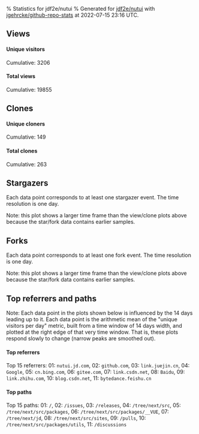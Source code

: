 % Statistics for jdf2e/nutui
% Generated for [jdf2e/nutui](https://github.com/jdf2e/nutui) with [jgehrcke/github-repo-stats](https://github.com/jgehrcke/github-repo-stats) at 2022-07-15 23:16 UTC.


## Views

#### Unique visitors
<div id="chart_views_unique" class="full-width-chart"></div>

Cumulative: 3206

#### Total views
<div id="chart_views_total" class="full-width-chart"></div>

Cumulative: 19855

<div class="pagebreak-for-print"> </div>

## Clones

#### Unique cloners
<div id="chart_clones_unique" class="full-width-chart"></div>

Cumulative: 149

#### Total clones
<div id="chart_clones_total" class="full-width-chart"></div>

Cumulative: 263



<div class="pagebreak-for-print"> </div>



## Stargazers

Each data point corresponds to at least one stargazer event.
The time resolution is one day.

<div id="chart_stargazers" class="full-width-chart"></div>


Note: this plot shows a larger time frame than the view/clone plots above because the star/fork data contains earlier samples.



## Forks

Each data point corresponds to at least one fork event.
The time resolution is one day.

<div id="chart_forks" class="full-width-chart"></div>


Note: this plot shows a larger time frame than the view/clone plots above because the star/fork data contains earlier samples.



<div class="pagebreak-for-print"> </div>



## Top referrers and paths


Note: Each data point in the plots shown below is influenced by the 14 days
leading up to it. Each data point is the arithmetic mean of the "unique
visitors per day" metric, built from a time window of 14 days width, and
plotted at the right edge of that very time window. That is, these plots
respond slowly to change (narrow peaks are smoothed out).




#### Top referrers


<div id="chart_referrers_top_n_alltime" class="full-width-chart"></div>

Top 15 referrers: 01: `nutui.jd.com`, 02: `github.com`, 03: `link.juejin.cn`, 04: `Google`, 05: `cn.bing.com`, 06: `gitee.com`, 07: `link.csdn.net`, 08: `Baidu`, 09: `link.zhihu.com`, 10: `blog.csdn.net`, 11: `bytedance.feishu.cn`





#### Top paths


<div id="chart_paths_top_n_alltime" class="full-width-chart"></div>

Top 15 paths: 01: `/`, 02: `/issues`, 03: `/releases`, 04: `/tree/next/src`, 05: `/tree/next/src/packages`, 06: `/tree/next/src/packages/__VUE`, 07: `/tree/next/jd`, 08: `/tree/next/src/sites`, 09: `/pulls`, 10: `/tree/next/src/packages/utils`, 11: `/discussions`


<script type="text/javascript">
    vegaEmbed('#chart_views_unique', {"$schema": "https://vega.github.io/schema/vega-lite/v4.17.0.json", "config": {"arc": {"fill": "#1b1e23"}, "area": {"fill": "#1b1e23"}, "axisBottom": {"domainColor": "#a9b4c4", "gridColor": "#a9b4c4", "labelColor": "#1b1e23", "labelFont": "relative-mono-11-pitch-pro, Menlo, monospace", "tickColor": "#a9b4c4", "titleColor": "#1b1e23", "titleFont": "relative-mono-11-pitch-pro, Menlo, monospace"}, "axisLeft": {"domainColor": "#a9b4c4", "gridColor": "#a9b4c4", "labelColor": "#1b1e23", "labelFont": "relative-mono-11-pitch-pro, Menlo, monospace", "tickColor": "#a9b4c4", "titleColor": "#1b1e23", "titleFont": "relative-mono-11-pitch-pro, Menlo, monospace"}, "axisX": {"grid": false}, "axisY": {"grid": false, "labelBound": true}, "background": "#FFFFFF", "group": {"fill": "#FFFFFF"}, "header": {"fontWeight": 400, "labelFont": "relative-mono-11-pitch-pro, Menlo, monospace", "titleFont": "relative-mono-11-pitch-pro, Menlo, monospace"}, "legend": {"labelFont": "relative-mono-11-pitch-pro, Menlo, monospace", "symbolSize": 200, "symbolType": "circle", "titleFont": "relative-mono-11-pitch-pro, Menlo, monospace"}, "line": {"color": "#1b1e23", "stroke": "#1b1e23"}, "path": {"stroke": "#1b1e23"}, "point": {"color": "#1b1e23", "cursor": "pointer", "filled": true, "size": 20}, "range": {"category": ["#85a2f7", "#ea9755", "#7eb36a", "#f07071", "#bc85d9", "#e587b6", "#a9b4c4", "#d4c05e", "#64b9c4"]}, "style": {"bar": {"fill": "#1b1e23"}, "text": {"font": "relative-mono-11-pitch-pro, Menlo, monospace", "fontWeight": 400}}, "symbol": {"shape": "circle"}, "title": {"anchor": "start", "font": "relative-mono-11-pitch-pro, Menlo, monospace", "fontWeight": 400}, "trail": {"color": "#1b1e23", "stroke": "#1b1e23"}, "view": {"stroke": null}}, "data": {"name": "data-7975626df87e1269a166cc15029059d8"}, "datasets": {"data-7975626df87e1269a166cc15029059d8": [{"time": "2022-06-27T00:00:00+00:00", "views_total": 204, "views_unique": 31}, {"time": "2022-06-28T00:00:00+00:00", "views_total": 1224, "views_unique": 213}, {"time": "2022-06-29T00:00:00+00:00", "views_total": 1318, "views_unique": 231}, {"time": "2022-06-30T00:00:00+00:00", "views_total": 1335, "views_unique": 197}, {"time": "2022-07-01T00:00:00+00:00", "views_total": 1450, "views_unique": 193}, {"time": "2022-07-02T00:00:00+00:00", "views_total": 494, "views_unique": 78}, {"time": "2022-07-03T00:00:00+00:00", "views_total": 302, "views_unique": 62}, {"time": "2022-07-04T00:00:00+00:00", "views_total": 1313, "views_unique": 237}, {"time": "2022-07-05T00:00:00+00:00", "views_total": 950, "views_unique": 208}, {"time": "2022-07-06T00:00:00+00:00", "views_total": 1235, "views_unique": 191}, {"time": "2022-07-07T00:00:00+00:00", "views_total": 981, "views_unique": 176}, {"time": "2022-07-08T00:00:00+00:00", "views_total": 1425, "views_unique": 196}, {"time": "2022-07-09T00:00:00+00:00", "views_total": 353, "views_unique": 74}, {"time": "2022-07-10T00:00:00+00:00", "views_total": 381, "views_unique": 74}, {"time": "2022-07-11T00:00:00+00:00", "views_total": 1708, "views_unique": 212}, {"time": "2022-07-12T00:00:00+00:00", "views_total": 1497, "views_unique": 251}, {"time": "2022-07-13T00:00:00+00:00", "views_total": 1026, "views_unique": 196}, {"time": "2022-07-14T00:00:00+00:00", "views_total": 1598, "views_unique": 186}, {"time": "2022-07-15T00:00:00+00:00", "views_total": 1061, "views_unique": 200}]}, "encoding": {"tooltip": [{"field": "views_unique", "format": ".1f", "title": "views (u)", "type": "quantitative"}, {"field": "time", "format": "%B %e, %Y", "title": "date", "type": "temporal"}], "x": {"axis": {"labelAngle": 25}, "field": "time", "scale": {"domain": ["2022-06-27", "2022-07-15"]}, "timeUnit": "yearmonthdate", "title": "date", "type": "temporal"}, "y": {"axis": {"values": [1, 10, 50, 100, 500, 1000, 5000, 10000]}, "field": "views_unique", "scale": {"domain": [0, 276.1], "type": "symlog", "zero": true}, "title": "unique views per day", "type": "quantitative"}}, "height": 200, "mark": {"point": true, "type": "line"}, "padding": 10, "width": "container"}, {"actions": false, "renderer": "svg"}).catch(console.error);
vegaEmbed('#chart_views_total', {"$schema": "https://vega.github.io/schema/vega-lite/v4.17.0.json", "config": {"arc": {"fill": "#1b1e23"}, "area": {"fill": "#1b1e23"}, "axisBottom": {"domainColor": "#a9b4c4", "gridColor": "#a9b4c4", "labelColor": "#1b1e23", "labelFont": "relative-mono-11-pitch-pro, Menlo, monospace", "tickColor": "#a9b4c4", "titleColor": "#1b1e23", "titleFont": "relative-mono-11-pitch-pro, Menlo, monospace"}, "axisLeft": {"domainColor": "#a9b4c4", "gridColor": "#a9b4c4", "labelColor": "#1b1e23", "labelFont": "relative-mono-11-pitch-pro, Menlo, monospace", "tickColor": "#a9b4c4", "titleColor": "#1b1e23", "titleFont": "relative-mono-11-pitch-pro, Menlo, monospace"}, "axisX": {"grid": false}, "axisY": {"grid": false, "labelBound": true}, "background": "#FFFFFF", "group": {"fill": "#FFFFFF"}, "header": {"fontWeight": 400, "labelFont": "relative-mono-11-pitch-pro, Menlo, monospace", "titleFont": "relative-mono-11-pitch-pro, Menlo, monospace"}, "legend": {"labelFont": "relative-mono-11-pitch-pro, Menlo, monospace", "symbolSize": 200, "symbolType": "circle", "titleFont": "relative-mono-11-pitch-pro, Menlo, monospace"}, "line": {"color": "#1b1e23", "stroke": "#1b1e23"}, "path": {"stroke": "#1b1e23"}, "point": {"color": "#1b1e23", "cursor": "pointer", "filled": true, "size": 20}, "range": {"category": ["#85a2f7", "#ea9755", "#7eb36a", "#f07071", "#bc85d9", "#e587b6", "#a9b4c4", "#d4c05e", "#64b9c4"]}, "style": {"bar": {"fill": "#1b1e23"}, "text": {"font": "relative-mono-11-pitch-pro, Menlo, monospace", "fontWeight": 400}}, "symbol": {"shape": "circle"}, "title": {"anchor": "start", "font": "relative-mono-11-pitch-pro, Menlo, monospace", "fontWeight": 400}, "trail": {"color": "#1b1e23", "stroke": "#1b1e23"}, "view": {"stroke": null}}, "data": {"name": "data-7975626df87e1269a166cc15029059d8"}, "datasets": {"data-7975626df87e1269a166cc15029059d8": [{"time": "2022-06-27T00:00:00+00:00", "views_total": 204, "views_unique": 31}, {"time": "2022-06-28T00:00:00+00:00", "views_total": 1224, "views_unique": 213}, {"time": "2022-06-29T00:00:00+00:00", "views_total": 1318, "views_unique": 231}, {"time": "2022-06-30T00:00:00+00:00", "views_total": 1335, "views_unique": 197}, {"time": "2022-07-01T00:00:00+00:00", "views_total": 1450, "views_unique": 193}, {"time": "2022-07-02T00:00:00+00:00", "views_total": 494, "views_unique": 78}, {"time": "2022-07-03T00:00:00+00:00", "views_total": 302, "views_unique": 62}, {"time": "2022-07-04T00:00:00+00:00", "views_total": 1313, "views_unique": 237}, {"time": "2022-07-05T00:00:00+00:00", "views_total": 950, "views_unique": 208}, {"time": "2022-07-06T00:00:00+00:00", "views_total": 1235, "views_unique": 191}, {"time": "2022-07-07T00:00:00+00:00", "views_total": 981, "views_unique": 176}, {"time": "2022-07-08T00:00:00+00:00", "views_total": 1425, "views_unique": 196}, {"time": "2022-07-09T00:00:00+00:00", "views_total": 353, "views_unique": 74}, {"time": "2022-07-10T00:00:00+00:00", "views_total": 381, "views_unique": 74}, {"time": "2022-07-11T00:00:00+00:00", "views_total": 1708, "views_unique": 212}, {"time": "2022-07-12T00:00:00+00:00", "views_total": 1497, "views_unique": 251}, {"time": "2022-07-13T00:00:00+00:00", "views_total": 1026, "views_unique": 196}, {"time": "2022-07-14T00:00:00+00:00", "views_total": 1598, "views_unique": 186}, {"time": "2022-07-15T00:00:00+00:00", "views_total": 1061, "views_unique": 200}]}, "encoding": {"tooltip": [{"field": "views_total", "format": ".1f", "title": "views (t)", "type": "quantitative"}, {"field": "time", "format": "%B %e, %Y", "title": "date", "type": "temporal"}], "x": {"axis": {"labelAngle": 25}, "field": "time", "scale": {"domain": ["2022-06-27", "2022-07-15"]}, "timeUnit": "yearmonthdate", "title": "date", "type": "temporal"}, "y": {"axis": {"values": [1, 10, 50, 100, 500, 1000, 5000, 10000]}, "field": "views_total", "scale": {"domain": [0, 1878.8000000000002], "type": "symlog", "zero": true}, "title": "total views per day", "type": "quantitative"}}, "height": 200, "mark": {"point": true, "type": "line"}, "padding": 10, "width": "container"}, {"actions": false, "renderer": "svg"}).catch(console.error);
vegaEmbed('#chart_clones_unique', {"$schema": "https://vega.github.io/schema/vega-lite/v4.17.0.json", "config": {"arc": {"fill": "#1b1e23"}, "area": {"fill": "#1b1e23"}, "axisBottom": {"domainColor": "#a9b4c4", "gridColor": "#a9b4c4", "labelColor": "#1b1e23", "labelFont": "relative-mono-11-pitch-pro, Menlo, monospace", "tickColor": "#a9b4c4", "titleColor": "#1b1e23", "titleFont": "relative-mono-11-pitch-pro, Menlo, monospace"}, "axisLeft": {"domainColor": "#a9b4c4", "gridColor": "#a9b4c4", "labelColor": "#1b1e23", "labelFont": "relative-mono-11-pitch-pro, Menlo, monospace", "tickColor": "#a9b4c4", "titleColor": "#1b1e23", "titleFont": "relative-mono-11-pitch-pro, Menlo, monospace"}, "axisX": {"grid": false}, "axisY": {"grid": false, "labelBound": true}, "background": "#FFFFFF", "group": {"fill": "#FFFFFF"}, "header": {"fontWeight": 400, "labelFont": "relative-mono-11-pitch-pro, Menlo, monospace", "titleFont": "relative-mono-11-pitch-pro, Menlo, monospace"}, "legend": {"labelFont": "relative-mono-11-pitch-pro, Menlo, monospace", "symbolSize": 200, "symbolType": "circle", "titleFont": "relative-mono-11-pitch-pro, Menlo, monospace"}, "line": {"color": "#1b1e23", "stroke": "#1b1e23"}, "path": {"stroke": "#1b1e23"}, "point": {"color": "#1b1e23", "cursor": "pointer", "filled": true, "size": 20}, "range": {"category": ["#85a2f7", "#ea9755", "#7eb36a", "#f07071", "#bc85d9", "#e587b6", "#a9b4c4", "#d4c05e", "#64b9c4"]}, "style": {"bar": {"fill": "#1b1e23"}, "text": {"font": "relative-mono-11-pitch-pro, Menlo, monospace", "fontWeight": 400}}, "symbol": {"shape": "circle"}, "title": {"anchor": "start", "font": "relative-mono-11-pitch-pro, Menlo, monospace", "fontWeight": 400}, "trail": {"color": "#1b1e23", "stroke": "#1b1e23"}, "view": {"stroke": null}}, "data": {"name": "data-47e1236fd4d476005f0ea36eef3a3db5"}, "datasets": {"data-47e1236fd4d476005f0ea36eef3a3db5": [{"clones_total": 14, "clones_unique": 7, "time": "2022-06-27T00:00:00+00:00"}, {"clones_total": 14, "clones_unique": 11, "time": "2022-06-28T00:00:00+00:00"}, {"clones_total": 11, "clones_unique": 8, "time": "2022-06-29T00:00:00+00:00"}, {"clones_total": 24, "clones_unique": 16, "time": "2022-06-30T00:00:00+00:00"}, {"clones_total": 16, "clones_unique": 5, "time": "2022-07-01T00:00:00+00:00"}, {"clones_total": 0, "clones_unique": 0, "time": "2022-07-02T00:00:00+00:00"}, {"clones_total": 10, "clones_unique": 7, "time": "2022-07-03T00:00:00+00:00"}, {"clones_total": 18, "clones_unique": 9, "time": "2022-07-04T00:00:00+00:00"}, {"clones_total": 3, "clones_unique": 3, "time": "2022-07-05T00:00:00+00:00"}, {"clones_total": 19, "clones_unique": 9, "time": "2022-07-06T00:00:00+00:00"}, {"clones_total": 24, "clones_unique": 13, "time": "2022-07-07T00:00:00+00:00"}, {"clones_total": 33, "clones_unique": 16, "time": "2022-07-08T00:00:00+00:00"}, {"clones_total": 3, "clones_unique": 3, "time": "2022-07-09T00:00:00+00:00"}, {"clones_total": 3, "clones_unique": 3, "time": "2022-07-10T00:00:00+00:00"}, {"clones_total": 35, "clones_unique": 13, "time": "2022-07-11T00:00:00+00:00"}, {"clones_total": 15, "clones_unique": 8, "time": "2022-07-12T00:00:00+00:00"}, {"clones_total": 4, "clones_unique": 4, "time": "2022-07-13T00:00:00+00:00"}, {"clones_total": 14, "clones_unique": 11, "time": "2022-07-14T00:00:00+00:00"}, {"clones_total": 3, "clones_unique": 3, "time": "2022-07-15T00:00:00+00:00"}]}, "encoding": {"tooltip": [{"field": "clones_unique", "format": ".1f", "title": "clones (u)", "type": "quantitative"}, {"field": "time", "format": "%B %e, %Y", "title": "date", "type": "temporal"}], "x": {"axis": {"labelAngle": 25}, "field": "time", "scale": {"domain": ["2022-06-27", "2022-07-15"]}, "timeUnit": "yearmonthdate", "title": "date", "type": "temporal"}, "y": {"axis": {}, "field": "clones_unique", "scale": {"domain": [0, 17.6], "type": "linear", "zero": true}, "title": "unique clones per day", "type": "quantitative"}}, "height": 200, "mark": {"point": true, "type": "line"}, "padding": 10, "width": "container"}, {"actions": false, "renderer": "svg"}).catch(console.error);
vegaEmbed('#chart_clones_total', {"$schema": "https://vega.github.io/schema/vega-lite/v4.17.0.json", "config": {"arc": {"fill": "#1b1e23"}, "area": {"fill": "#1b1e23"}, "axisBottom": {"domainColor": "#a9b4c4", "gridColor": "#a9b4c4", "labelColor": "#1b1e23", "labelFont": "relative-mono-11-pitch-pro, Menlo, monospace", "tickColor": "#a9b4c4", "titleColor": "#1b1e23", "titleFont": "relative-mono-11-pitch-pro, Menlo, monospace"}, "axisLeft": {"domainColor": "#a9b4c4", "gridColor": "#a9b4c4", "labelColor": "#1b1e23", "labelFont": "relative-mono-11-pitch-pro, Menlo, monospace", "tickColor": "#a9b4c4", "titleColor": "#1b1e23", "titleFont": "relative-mono-11-pitch-pro, Menlo, monospace"}, "axisX": {"grid": false}, "axisY": {"grid": false, "labelBound": true}, "background": "#FFFFFF", "group": {"fill": "#FFFFFF"}, "header": {"fontWeight": 400, "labelFont": "relative-mono-11-pitch-pro, Menlo, monospace", "titleFont": "relative-mono-11-pitch-pro, Menlo, monospace"}, "legend": {"labelFont": "relative-mono-11-pitch-pro, Menlo, monospace", "symbolSize": 200, "symbolType": "circle", "titleFont": "relative-mono-11-pitch-pro, Menlo, monospace"}, "line": {"color": "#1b1e23", "stroke": "#1b1e23"}, "path": {"stroke": "#1b1e23"}, "point": {"color": "#1b1e23", "cursor": "pointer", "filled": true, "size": 20}, "range": {"category": ["#85a2f7", "#ea9755", "#7eb36a", "#f07071", "#bc85d9", "#e587b6", "#a9b4c4", "#d4c05e", "#64b9c4"]}, "style": {"bar": {"fill": "#1b1e23"}, "text": {"font": "relative-mono-11-pitch-pro, Menlo, monospace", "fontWeight": 400}}, "symbol": {"shape": "circle"}, "title": {"anchor": "start", "font": "relative-mono-11-pitch-pro, Menlo, monospace", "fontWeight": 400}, "trail": {"color": "#1b1e23", "stroke": "#1b1e23"}, "view": {"stroke": null}}, "data": {"name": "data-47e1236fd4d476005f0ea36eef3a3db5"}, "datasets": {"data-47e1236fd4d476005f0ea36eef3a3db5": [{"clones_total": 14, "clones_unique": 7, "time": "2022-06-27T00:00:00+00:00"}, {"clones_total": 14, "clones_unique": 11, "time": "2022-06-28T00:00:00+00:00"}, {"clones_total": 11, "clones_unique": 8, "time": "2022-06-29T00:00:00+00:00"}, {"clones_total": 24, "clones_unique": 16, "time": "2022-06-30T00:00:00+00:00"}, {"clones_total": 16, "clones_unique": 5, "time": "2022-07-01T00:00:00+00:00"}, {"clones_total": 0, "clones_unique": 0, "time": "2022-07-02T00:00:00+00:00"}, {"clones_total": 10, "clones_unique": 7, "time": "2022-07-03T00:00:00+00:00"}, {"clones_total": 18, "clones_unique": 9, "time": "2022-07-04T00:00:00+00:00"}, {"clones_total": 3, "clones_unique": 3, "time": "2022-07-05T00:00:00+00:00"}, {"clones_total": 19, "clones_unique": 9, "time": "2022-07-06T00:00:00+00:00"}, {"clones_total": 24, "clones_unique": 13, "time": "2022-07-07T00:00:00+00:00"}, {"clones_total": 33, "clones_unique": 16, "time": "2022-07-08T00:00:00+00:00"}, {"clones_total": 3, "clones_unique": 3, "time": "2022-07-09T00:00:00+00:00"}, {"clones_total": 3, "clones_unique": 3, "time": "2022-07-10T00:00:00+00:00"}, {"clones_total": 35, "clones_unique": 13, "time": "2022-07-11T00:00:00+00:00"}, {"clones_total": 15, "clones_unique": 8, "time": "2022-07-12T00:00:00+00:00"}, {"clones_total": 4, "clones_unique": 4, "time": "2022-07-13T00:00:00+00:00"}, {"clones_total": 14, "clones_unique": 11, "time": "2022-07-14T00:00:00+00:00"}, {"clones_total": 3, "clones_unique": 3, "time": "2022-07-15T00:00:00+00:00"}]}, "encoding": {"tooltip": [{"field": "clones_total", "format": ".1f", "title": "clones (t)", "type": "quantitative"}, {"field": "time", "format": "%B %e, %Y", "title": "date", "type": "temporal"}], "x": {"axis": {"labelAngle": 25}, "field": "time", "scale": {"domain": ["2022-06-27", "2022-07-15"]}, "timeUnit": "yearmonthdate", "title": "date", "type": "temporal"}, "y": {"axis": {}, "field": "clones_total", "scale": {"domain": [0, 38.5], "type": "linear", "zero": true}, "title": "total clones per day", "type": "quantitative"}}, "height": 200, "mark": {"point": true, "type": "line"}, "padding": 10, "width": "container"}, {"actions": false, "renderer": "svg"}).catch(console.error);
vegaEmbed('#chart_stargazers', {"$schema": "https://vega.github.io/schema/vega-lite/v4.17.0.json", "config": {"arc": {"fill": "#1b1e23"}, "area": {"fill": "#1b1e23"}, "axisBottom": {"domainColor": "#a9b4c4", "gridColor": "#a9b4c4", "labelColor": "#1b1e23", "labelFont": "relative-mono-11-pitch-pro, Menlo, monospace", "tickColor": "#a9b4c4", "titleColor": "#1b1e23", "titleFont": "relative-mono-11-pitch-pro, Menlo, monospace"}, "axisLeft": {"domainColor": "#a9b4c4", "gridColor": "#a9b4c4", "labelColor": "#1b1e23", "labelFont": "relative-mono-11-pitch-pro, Menlo, monospace", "tickColor": "#a9b4c4", "titleColor": "#1b1e23", "titleFont": "relative-mono-11-pitch-pro, Menlo, monospace"}, "axisX": {"grid": false}, "axisY": {"grid": false}, "background": "#FFFFFF", "group": {"fill": "#FFFFFF"}, "header": {"fontWeight": 400, "labelFont": "relative-mono-11-pitch-pro, Menlo, monospace", "titleFont": "relative-mono-11-pitch-pro, Menlo, monospace"}, "legend": {"labelFont": "relative-mono-11-pitch-pro, Menlo, monospace", "symbolSize": 200, "symbolType": "circle", "titleFont": "relative-mono-11-pitch-pro, Menlo, monospace"}, "line": {"color": "#1b1e23", "stroke": "#1b1e23"}, "path": {"stroke": "#1b1e23"}, "point": {"color": "#1b1e23", "cursor": "pointer", "filled": true, "size": 50}, "range": {"category": ["#85a2f7", "#ea9755", "#7eb36a", "#f07071", "#bc85d9", "#e587b6", "#a9b4c4", "#d4c05e", "#64b9c4"]}, "style": {"bar": {"fill": "#1b1e23"}, "text": {"font": "relative-mono-11-pitch-pro, Menlo, monospace", "fontWeight": 400}}, "symbol": {"shape": "circle"}, "title": {"anchor": "start", "font": "relative-mono-11-pitch-pro, Menlo, monospace", "fontWeight": 400}, "trail": {"color": "#1b1e23", "stroke": "#1b1e23"}, "view": {"stroke": null}}, "data": {"name": "data-39a9278855a1e9cb4d2d69e18a9a180f"}, "datasets": {"data-39a9278855a1e9cb4d2d69e18a9a180f": [{"stars_cumulative": 4.0, "time": "2018-01-22T00:00:00+00:00"}, {"stars_cumulative": 5.0, "time": "2018-02-07T08:00:00+00:00"}, {"stars_cumulative": 6.0, "time": "2018-03-12T00:00:00+00:00"}, {"stars_cumulative": 9.0, "time": "2018-03-28T08:00:00+00:00"}, {"stars_cumulative": 18.0, "time": "2018-04-30T00:00:00+00:00"}, {"stars_cumulative": 40.0, "time": "2018-05-16T08:00:00+00:00"}, {"stars_cumulative": 44.0, "time": "2018-06-01T16:00:00+00:00"}, {"stars_cumulative": 49.0, "time": "2018-06-18T00:00:00+00:00"}, {"stars_cumulative": 55.0, "time": "2018-07-04T08:00:00+00:00"}, {"stars_cumulative": 63.0, "time": "2018-07-20T16:00:00+00:00"}, {"stars_cumulative": 73.0, "time": "2018-08-06T00:00:00+00:00"}, {"stars_cumulative": 78.0, "time": "2018-08-22T08:00:00+00:00"}, {"stars_cumulative": 81.0, "time": "2018-09-07T16:00:00+00:00"}, {"stars_cumulative": 82.0, "time": "2018-09-24T00:00:00+00:00"}, {"stars_cumulative": 89.0, "time": "2018-10-10T08:00:00+00:00"}, {"stars_cumulative": 93.0, "time": "2018-10-26T16:00:00+00:00"}, {"stars_cumulative": 97.0, "time": "2018-11-12T00:00:00+00:00"}, {"stars_cumulative": 102.0, "time": "2018-11-28T08:00:00+00:00"}, {"stars_cumulative": 106.0, "time": "2018-12-14T16:00:00+00:00"}, {"stars_cumulative": 115.0, "time": "2018-12-31T00:00:00+00:00"}, {"stars_cumulative": 131.0, "time": "2019-01-16T08:00:00+00:00"}, {"stars_cumulative": 146.0, "time": "2019-02-01T16:00:00+00:00"}, {"stars_cumulative": 223.0, "time": "2019-02-18T00:00:00+00:00"}, {"stars_cumulative": 593.0, "time": "2019-03-06T08:00:00+00:00"}, {"stars_cumulative": 730.0, "time": "2019-03-22T16:00:00+00:00"}, {"stars_cumulative": 867.0, "time": "2019-04-08T00:00:00+00:00"}, {"stars_cumulative": 962.0, "time": "2019-04-24T08:00:00+00:00"}, {"stars_cumulative": 1006.0, "time": "2019-05-10T16:00:00+00:00"}, {"stars_cumulative": 1063.0, "time": "2019-05-27T00:00:00+00:00"}, {"stars_cumulative": 1111.0, "time": "2019-06-12T08:00:00+00:00"}, {"stars_cumulative": 1140.0, "time": "2019-06-28T16:00:00+00:00"}, {"stars_cumulative": 1168.0, "time": "2019-07-15T00:00:00+00:00"}, {"stars_cumulative": 1204.0, "time": "2019-07-31T08:00:00+00:00"}, {"stars_cumulative": 1225.0, "time": "2019-08-16T16:00:00+00:00"}, {"stars_cumulative": 1257.0, "time": "2019-09-02T00:00:00+00:00"}, {"stars_cumulative": 1272.0, "time": "2019-09-18T08:00:00+00:00"}, {"stars_cumulative": 1295.0, "time": "2019-10-04T16:00:00+00:00"}, {"stars_cumulative": 1318.0, "time": "2019-10-21T00:00:00+00:00"}, {"stars_cumulative": 1348.0, "time": "2019-11-06T08:00:00+00:00"}, {"stars_cumulative": 1375.0, "time": "2019-11-22T16:00:00+00:00"}, {"stars_cumulative": 1407.0, "time": "2019-12-09T00:00:00+00:00"}, {"stars_cumulative": 1448.0, "time": "2019-12-25T08:00:00+00:00"}, {"stars_cumulative": 1473.0, "time": "2020-01-10T16:00:00+00:00"}, {"stars_cumulative": 1487.0, "time": "2020-01-27T00:00:00+00:00"}, {"stars_cumulative": 1520.0, "time": "2020-02-12T08:00:00+00:00"}, {"stars_cumulative": 1566.0, "time": "2020-02-28T16:00:00+00:00"}, {"stars_cumulative": 1621.0, "time": "2020-03-16T00:00:00+00:00"}, {"stars_cumulative": 1667.0, "time": "2020-04-01T08:00:00+00:00"}, {"stars_cumulative": 1699.0, "time": "2020-04-17T16:00:00+00:00"}, {"stars_cumulative": 1749.0, "time": "2020-05-04T00:00:00+00:00"}, {"stars_cumulative": 1866.0, "time": "2020-05-20T08:00:00+00:00"}, {"stars_cumulative": 1889.0, "time": "2020-06-05T16:00:00+00:00"}, {"stars_cumulative": 1923.0, "time": "2020-06-22T00:00:00+00:00"}, {"stars_cumulative": 1976.0, "time": "2020-07-08T08:00:00+00:00"}, {"stars_cumulative": 2050.0, "time": "2020-07-24T16:00:00+00:00"}, {"stars_cumulative": 2144.0, "time": "2020-08-10T00:00:00+00:00"}, {"stars_cumulative": 2184.0, "time": "2020-08-26T08:00:00+00:00"}, {"stars_cumulative": 2226.0, "time": "2020-09-11T16:00:00+00:00"}, {"stars_cumulative": 2256.0, "time": "2020-09-28T00:00:00+00:00"}, {"stars_cumulative": 2272.0, "time": "2020-10-14T08:00:00+00:00"}, {"stars_cumulative": 2300.0, "time": "2020-10-30T16:00:00+00:00"}, {"stars_cumulative": 2320.0, "time": "2020-11-16T00:00:00+00:00"}, {"stars_cumulative": 2346.0, "time": "2020-12-02T08:00:00+00:00"}, {"stars_cumulative": 2358.0, "time": "2020-12-18T16:00:00+00:00"}, {"stars_cumulative": 2376.0, "time": "2021-01-04T00:00:00+00:00"}, {"stars_cumulative": 2395.0, "time": "2021-01-20T08:00:00+00:00"}, {"stars_cumulative": 2402.0, "time": "2021-02-05T16:00:00+00:00"}, {"stars_cumulative": 2688.0, "time": "2021-02-22T00:00:00+00:00"}, {"stars_cumulative": 2735.0, "time": "2021-03-10T08:00:00+00:00"}, {"stars_cumulative": 2920.0, "time": "2021-03-26T16:00:00+00:00"}, {"stars_cumulative": 2980.0, "time": "2021-04-12T00:00:00+00:00"}, {"stars_cumulative": 3005.0, "time": "2021-04-28T08:00:00+00:00"}, {"stars_cumulative": 3039.0, "time": "2021-05-14T16:00:00+00:00"}, {"stars_cumulative": 3075.0, "time": "2021-05-31T00:00:00+00:00"}, {"stars_cumulative": 3141.0, "time": "2021-06-16T08:00:00+00:00"}, {"stars_cumulative": 3257.0, "time": "2021-07-02T16:00:00+00:00"}, {"stars_cumulative": 3359.0, "time": "2021-07-19T00:00:00+00:00"}, {"stars_cumulative": 3417.0, "time": "2021-08-04T08:00:00+00:00"}, {"stars_cumulative": 3487.0, "time": "2021-08-20T16:00:00+00:00"}, {"stars_cumulative": 3520.0, "time": "2021-09-06T00:00:00+00:00"}, {"stars_cumulative": 3554.0, "time": "2021-09-22T08:00:00+00:00"}, {"stars_cumulative": 3599.0, "time": "2021-10-08T16:00:00+00:00"}, {"stars_cumulative": 3650.0, "time": "2021-10-25T00:00:00+00:00"}, {"stars_cumulative": 3731.0, "time": "2021-11-10T08:00:00+00:00"}, {"stars_cumulative": 3783.0, "time": "2021-11-26T16:00:00+00:00"}, {"stars_cumulative": 3844.0, "time": "2021-12-13T00:00:00+00:00"}, {"stars_cumulative": 3905.0, "time": "2021-12-29T08:00:00+00:00"}, {"stars_cumulative": 3974.0, "time": "2022-01-14T16:00:00+00:00"}, {"stars_cumulative": 4006.0, "time": "2022-01-31T00:00:00+00:00"}, {"stars_cumulative": 4050.0, "time": "2022-02-16T08:00:00+00:00"}, {"stars_cumulative": 4107.0, "time": "2022-03-04T16:00:00+00:00"}, {"stars_cumulative": 4157.0, "time": "2022-03-21T00:00:00+00:00"}, {"stars_cumulative": 4220.0, "time": "2022-04-06T08:00:00+00:00"}, {"stars_cumulative": 4262.0, "time": "2022-04-22T16:00:00+00:00"}, {"stars_cumulative": 4334.0, "time": "2022-05-09T00:00:00+00:00"}, {"stars_cumulative": 4404.0, "time": "2022-05-25T08:00:00+00:00"}, {"stars_cumulative": 4466.0, "time": "2022-06-10T16:00:00+00:00"}, {"stars_cumulative": 4519.0, "time": "2022-06-27T00:00:00+00:00"}, {"stars_cumulative": 4525.0, "time": "2022-07-13T08:00:00+00:00"}]}, "encoding": {"tooltip": [{"field": "stars_cumulative", "format": "d", "title": "stars", "type": "quantitative"}, {"field": "time", "format": "%B %e, %Y", "title": "date", "type": "temporal"}], "x": {"axis": {"labelAngle": 25}, "field": "time", "scale": {"domain": ["2018-01-22", "2022-07-15"]}, "timeUnit": "yearmonthdate", "title": "date", "type": "temporal"}, "y": {"field": "stars_cumulative", "scale": {"domain": [0, 4977.5], "zero": true}, "title": "stargazer count (cumulative)", "type": "quantitative"}}, "height": 300, "mark": {"point": true, "type": "line"}, "padding": 10, "width": "container"}, {"actions": false, "renderer": "svg"}).catch(console.error);
vegaEmbed('#chart_forks', {"$schema": "https://vega.github.io/schema/vega-lite/v4.17.0.json", "config": {"arc": {"fill": "#1b1e23"}, "area": {"fill": "#1b1e23"}, "axisBottom": {"domainColor": "#a9b4c4", "gridColor": "#a9b4c4", "labelColor": "#1b1e23", "labelFont": "relative-mono-11-pitch-pro, Menlo, monospace", "tickColor": "#a9b4c4", "titleColor": "#1b1e23", "titleFont": "relative-mono-11-pitch-pro, Menlo, monospace"}, "axisLeft": {"domainColor": "#a9b4c4", "gridColor": "#a9b4c4", "labelColor": "#1b1e23", "labelFont": "relative-mono-11-pitch-pro, Menlo, monospace", "tickColor": "#a9b4c4", "titleColor": "#1b1e23", "titleFont": "relative-mono-11-pitch-pro, Menlo, monospace"}, "axisX": {"grid": false}, "axisY": {"grid": false}, "background": "#FFFFFF", "group": {"fill": "#FFFFFF"}, "header": {"fontWeight": 400, "labelFont": "relative-mono-11-pitch-pro, Menlo, monospace", "titleFont": "relative-mono-11-pitch-pro, Menlo, monospace"}, "legend": {"labelFont": "relative-mono-11-pitch-pro, Menlo, monospace", "symbolSize": 200, "symbolType": "circle", "titleFont": "relative-mono-11-pitch-pro, Menlo, monospace"}, "line": {"color": "#1b1e23", "stroke": "#1b1e23"}, "path": {"stroke": "#1b1e23"}, "point": {"color": "#1b1e23", "cursor": "pointer", "filled": true, "size": 50}, "range": {"category": ["#85a2f7", "#ea9755", "#7eb36a", "#f07071", "#bc85d9", "#e587b6", "#a9b4c4", "#d4c05e", "#64b9c4"]}, "style": {"bar": {"fill": "#1b1e23"}, "text": {"font": "relative-mono-11-pitch-pro, Menlo, monospace", "fontWeight": 400}}, "symbol": {"shape": "circle"}, "title": {"anchor": "start", "font": "relative-mono-11-pitch-pro, Menlo, monospace", "fontWeight": 400}, "trail": {"color": "#1b1e23", "stroke": "#1b1e23"}, "view": {"stroke": null}}, "data": {"name": "data-a6bc9e815e65f729674a759b60ac533a"}, "datasets": {"data-a6bc9e815e65f729674a759b60ac533a": [{"forks_cumulative": 3.0, "time": "2018-05-29T00:00:00+00:00"}, {"forks_cumulative": 6.0, "time": "2018-06-28T02:00:00+00:00"}, {"forks_cumulative": 7.0, "time": "2018-07-13T03:00:00+00:00"}, {"forks_cumulative": 8.0, "time": "2018-07-28T04:00:00+00:00"}, {"forks_cumulative": 11.0, "time": "2018-08-12T05:00:00+00:00"}, {"forks_cumulative": 16.0, "time": "2018-08-27T06:00:00+00:00"}, {"forks_cumulative": 17.0, "time": "2018-10-11T09:00:00+00:00"}, {"forks_cumulative": 18.0, "time": "2018-12-10T13:00:00+00:00"}, {"forks_cumulative": 19.0, "time": "2018-12-25T14:00:00+00:00"}, {"forks_cumulative": 22.0, "time": "2019-01-09T15:00:00+00:00"}, {"forks_cumulative": 23.0, "time": "2019-01-24T16:00:00+00:00"}, {"forks_cumulative": 26.0, "time": "2019-02-08T17:00:00+00:00"}, {"forks_cumulative": 34.0, "time": "2019-02-23T18:00:00+00:00"}, {"forks_cumulative": 59.0, "time": "2019-03-10T19:00:00+00:00"}, {"forks_cumulative": 69.0, "time": "2019-03-25T20:00:00+00:00"}, {"forks_cumulative": 81.0, "time": "2019-04-09T21:00:00+00:00"}, {"forks_cumulative": 91.0, "time": "2019-04-24T22:00:00+00:00"}, {"forks_cumulative": 94.0, "time": "2019-05-09T23:00:00+00:00"}, {"forks_cumulative": 98.0, "time": "2019-05-25T00:00:00+00:00"}, {"forks_cumulative": 102.0, "time": "2019-06-09T01:00:00+00:00"}, {"forks_cumulative": 115.0, "time": "2019-06-24T02:00:00+00:00"}, {"forks_cumulative": 118.0, "time": "2019-07-09T03:00:00+00:00"}, {"forks_cumulative": 121.0, "time": "2019-07-24T04:00:00+00:00"}, {"forks_cumulative": 124.0, "time": "2019-08-08T05:00:00+00:00"}, {"forks_cumulative": 131.0, "time": "2019-08-23T06:00:00+00:00"}, {"forks_cumulative": 133.0, "time": "2019-09-07T07:00:00+00:00"}, {"forks_cumulative": 138.0, "time": "2019-09-22T08:00:00+00:00"}, {"forks_cumulative": 141.0, "time": "2019-10-07T09:00:00+00:00"}, {"forks_cumulative": 147.0, "time": "2019-10-22T10:00:00+00:00"}, {"forks_cumulative": 150.0, "time": "2019-11-06T11:00:00+00:00"}, {"forks_cumulative": 154.0, "time": "2019-11-21T12:00:00+00:00"}, {"forks_cumulative": 158.0, "time": "2019-12-06T13:00:00+00:00"}, {"forks_cumulative": 164.0, "time": "2019-12-21T14:00:00+00:00"}, {"forks_cumulative": 169.0, "time": "2020-01-05T15:00:00+00:00"}, {"forks_cumulative": 173.0, "time": "2020-02-04T17:00:00+00:00"}, {"forks_cumulative": 183.0, "time": "2020-02-19T18:00:00+00:00"}, {"forks_cumulative": 189.0, "time": "2020-03-05T19:00:00+00:00"}, {"forks_cumulative": 194.0, "time": "2020-03-20T20:00:00+00:00"}, {"forks_cumulative": 199.0, "time": "2020-04-04T21:00:00+00:00"}, {"forks_cumulative": 204.0, "time": "2020-04-19T22:00:00+00:00"}, {"forks_cumulative": 210.0, "time": "2020-05-04T23:00:00+00:00"}, {"forks_cumulative": 220.0, "time": "2020-05-20T00:00:00+00:00"}, {"forks_cumulative": 222.0, "time": "2020-06-04T01:00:00+00:00"}, {"forks_cumulative": 230.0, "time": "2020-06-19T02:00:00+00:00"}, {"forks_cumulative": 236.0, "time": "2020-07-04T03:00:00+00:00"}, {"forks_cumulative": 243.0, "time": "2020-07-19T04:00:00+00:00"}, {"forks_cumulative": 248.0, "time": "2020-08-03T05:00:00+00:00"}, {"forks_cumulative": 257.0, "time": "2020-08-18T06:00:00+00:00"}, {"forks_cumulative": 263.0, "time": "2020-09-02T07:00:00+00:00"}, {"forks_cumulative": 267.0, "time": "2020-09-17T08:00:00+00:00"}, {"forks_cumulative": 268.0, "time": "2020-10-02T09:00:00+00:00"}, {"forks_cumulative": 271.0, "time": "2020-10-17T10:00:00+00:00"}, {"forks_cumulative": 274.0, "time": "2020-11-01T11:00:00+00:00"}, {"forks_cumulative": 279.0, "time": "2020-11-16T12:00:00+00:00"}, {"forks_cumulative": 281.0, "time": "2020-12-01T13:00:00+00:00"}, {"forks_cumulative": 285.0, "time": "2020-12-16T14:00:00+00:00"}, {"forks_cumulative": 287.0, "time": "2020-12-31T15:00:00+00:00"}, {"forks_cumulative": 291.0, "time": "2021-01-15T16:00:00+00:00"}, {"forks_cumulative": 294.0, "time": "2021-02-14T18:00:00+00:00"}, {"forks_cumulative": 327.0, "time": "2021-03-01T19:00:00+00:00"}, {"forks_cumulative": 337.0, "time": "2021-03-16T20:00:00+00:00"}, {"forks_cumulative": 355.0, "time": "2021-03-31T21:00:00+00:00"}, {"forks_cumulative": 365.0, "time": "2021-04-15T22:00:00+00:00"}, {"forks_cumulative": 371.0, "time": "2021-04-30T23:00:00+00:00"}, {"forks_cumulative": 377.0, "time": "2021-05-16T00:00:00+00:00"}, {"forks_cumulative": 382.0, "time": "2021-05-31T01:00:00+00:00"}, {"forks_cumulative": 387.0, "time": "2021-06-15T02:00:00+00:00"}, {"forks_cumulative": 398.0, "time": "2021-06-30T03:00:00+00:00"}, {"forks_cumulative": 410.0, "time": "2021-07-15T04:00:00+00:00"}, {"forks_cumulative": 414.0, "time": "2021-07-30T05:00:00+00:00"}, {"forks_cumulative": 423.0, "time": "2021-08-14T06:00:00+00:00"}, {"forks_cumulative": 432.0, "time": "2021-08-29T07:00:00+00:00"}, {"forks_cumulative": 440.0, "time": "2021-09-13T08:00:00+00:00"}, {"forks_cumulative": 446.0, "time": "2021-09-28T09:00:00+00:00"}, {"forks_cumulative": 456.0, "time": "2021-10-13T10:00:00+00:00"}, {"forks_cumulative": 467.0, "time": "2021-10-28T11:00:00+00:00"}, {"forks_cumulative": 480.0, "time": "2021-11-12T12:00:00+00:00"}, {"forks_cumulative": 493.0, "time": "2021-11-27T13:00:00+00:00"}, {"forks_cumulative": 501.0, "time": "2021-12-12T14:00:00+00:00"}, {"forks_cumulative": 514.0, "time": "2021-12-27T15:00:00+00:00"}, {"forks_cumulative": 524.0, "time": "2022-01-11T16:00:00+00:00"}, {"forks_cumulative": 529.0, "time": "2022-01-26T17:00:00+00:00"}, {"forks_cumulative": 539.0, "time": "2022-02-10T18:00:00+00:00"}, {"forks_cumulative": 546.0, "time": "2022-02-25T19:00:00+00:00"}, {"forks_cumulative": 553.0, "time": "2022-03-12T20:00:00+00:00"}, {"forks_cumulative": 561.0, "time": "2022-03-27T21:00:00+00:00"}, {"forks_cumulative": 568.0, "time": "2022-04-11T22:00:00+00:00"}, {"forks_cumulative": 581.0, "time": "2022-04-26T23:00:00+00:00"}, {"forks_cumulative": 592.0, "time": "2022-05-12T00:00:00+00:00"}, {"forks_cumulative": 604.0, "time": "2022-05-27T01:00:00+00:00"}, {"forks_cumulative": 615.0, "time": "2022-06-11T02:00:00+00:00"}, {"forks_cumulative": 619.0, "time": "2022-06-26T03:00:00+00:00"}, {"forks_cumulative": 623.0, "time": "2022-07-11T04:00:00+00:00"}]}, "encoding": {"tooltip": [{"field": "forks_cumulative", "format": "d", "title": "forks", "type": "quantitative"}, {"field": "time", "format": "%B %e, %Y", "title": "date", "type": "temporal"}], "x": {"axis": {"labelAngle": 25}, "field": "time", "scale": {"domain": ["2018-01-22", "2022-07-15"]}, "timeUnit": "yearmonthdate", "title": "date", "type": "temporal"}, "y": {"field": "forks_cumulative", "scale": {"domain": [0, 685.3000000000001], "zero": true}, "title": "fork count (cumulative)", "type": "quantitative"}}, "height": 300, "mark": {"point": true, "type": "line"}, "padding": 10, "width": "container"}, {"actions": false, "renderer": "svg"}).catch(console.error);
vegaEmbed('#chart_referrers_top_n_alltime', {"$schema": "https://vega.github.io/schema/vega-lite/v4.17.0.json", "config": {"arc": {"fill": "#1b1e23"}, "area": {"fill": "#1b1e23"}, "axisBottom": {"domainColor": "#a9b4c4", "gridColor": "#a9b4c4", "labelColor": "#1b1e23", "labelFont": "relative-mono-11-pitch-pro, Menlo, monospace", "tickColor": "#a9b4c4", "titleColor": "#1b1e23", "titleFont": "relative-mono-11-pitch-pro, Menlo, monospace"}, "axisLeft": {"domainColor": "#a9b4c4", "gridColor": "#a9b4c4", "labelColor": "#1b1e23", "labelFont": "relative-mono-11-pitch-pro, Menlo, monospace", "tickColor": "#a9b4c4", "titleColor": "#1b1e23", "titleFont": "relative-mono-11-pitch-pro, Menlo, monospace"}, "axisX": {"grid": false}, "axisY": {"grid": false}, "background": "#FFFFFF", "group": {"fill": "#FFFFFF"}, "header": {"fontWeight": 400, "labelFont": "relative-mono-11-pitch-pro, Menlo, monospace", "titleFont": "relative-mono-11-pitch-pro, Menlo, monospace"}, "legend": {"labelFont": "relative-mono-11-pitch-pro, Menlo, monospace", "symbolSize": 200, "symbolType": "circle", "titleFont": "relative-mono-11-pitch-pro, Menlo, monospace"}, "line": {"color": "#1b1e23", "stroke": "#1b1e23"}, "path": {"stroke": "#1b1e23"}, "point": {"color": "#1b1e23", "cursor": "pointer", "filled": true, "size": 30}, "range": {"category": ["#85a2f7", "#ea9755", "#7eb36a", "#f07071", "#bc85d9", "#e587b6", "#a9b4c4", "#d4c05e", "#64b9c4"]}, "style": {"bar": {"fill": "#1b1e23"}, "text": {"font": "relative-mono-11-pitch-pro, Menlo, monospace", "fontWeight": 400}}, "symbol": {"shape": "circle"}, "title": {"anchor": "start", "font": "relative-mono-11-pitch-pro, Menlo, monospace", "fontWeight": 400}, "trail": {"color": "#1b1e23", "stroke": "#1b1e23"}, "view": {"stroke": null}}, "data": {"name": "data-1fbad57fd11c3cf43d743ea856a0eeaf"}, "datasets": {"data-1fbad57fd11c3cf43d743ea856a0eeaf": [{"referrer": "nutui.jd.com", "time": "2022-07-11T00:00:00+00:00", "views_unique": 881, "views_unique_norm": 62.92857142857143}, {"referrer": "nutui.jd.com", "time": "2022-07-12T00:00:00+00:00", "views_unique": 913, "views_unique_norm": 65.21428571428571}, {"referrer": "nutui.jd.com", "time": "2022-07-13T00:00:00+00:00", "views_unique": 905, "views_unique_norm": 64.64285714285714}, {"referrer": "nutui.jd.com", "time": "2022-07-14T00:00:00+00:00", "views_unique": 913, "views_unique_norm": 65.21428571428571}, {"referrer": "nutui.jd.com", "time": "2022-07-15T00:00:00+00:00", "views_unique": 913, "views_unique_norm": 65.21428571428571}, {"referrer": "github.com", "time": "2022-07-11T00:00:00+00:00", "views_unique": 336, "views_unique_norm": 24.0}, {"referrer": "github.com", "time": "2022-07-12T00:00:00+00:00", "views_unique": 325, "views_unique_norm": 23.214285714285715}, {"referrer": "github.com", "time": "2022-07-13T00:00:00+00:00", "views_unique": 336, "views_unique_norm": 24.0}, {"referrer": "github.com", "time": "2022-07-14T00:00:00+00:00", "views_unique": 325, "views_unique_norm": 23.214285714285715}, {"referrer": "github.com", "time": "2022-07-15T00:00:00+00:00", "views_unique": 311, "views_unique_norm": 22.214285714285715}, {"referrer": "link.juejin.cn", "time": "2022-07-11T00:00:00+00:00", "views_unique": 84, "views_unique_norm": 6.0}, {"referrer": "link.juejin.cn", "time": "2022-07-12T00:00:00+00:00", "views_unique": 86, "views_unique_norm": 6.142857142857143}, {"referrer": "link.juejin.cn", "time": "2022-07-13T00:00:00+00:00", "views_unique": 90, "views_unique_norm": 6.428571428571429}, {"referrer": "link.juejin.cn", "time": "2022-07-14T00:00:00+00:00", "views_unique": 90, "views_unique_norm": 6.428571428571429}, {"referrer": "link.juejin.cn", "time": "2022-07-15T00:00:00+00:00", "views_unique": 91, "views_unique_norm": 6.5}, {"referrer": "Google", "time": "2022-07-11T00:00:00+00:00", "views_unique": 75, "views_unique_norm": 5.357142857142857}, {"referrer": "Google", "time": "2022-07-12T00:00:00+00:00", "views_unique": 75, "views_unique_norm": 5.357142857142857}, {"referrer": "Google", "time": "2022-07-13T00:00:00+00:00", "views_unique": 71, "views_unique_norm": 5.071428571428571}, {"referrer": "Google", "time": "2022-07-14T00:00:00+00:00", "views_unique": 73, "views_unique_norm": 5.214285714285714}, {"referrer": "Google", "time": "2022-07-15T00:00:00+00:00", "views_unique": 73, "views_unique_norm": 5.214285714285714}, {"referrer": "cn.bing.com", "time": "2022-07-11T00:00:00+00:00", "views_unique": 24, "views_unique_norm": 1.7142857142857142}, {"referrer": "cn.bing.com", "time": "2022-07-12T00:00:00+00:00", "views_unique": 25, "views_unique_norm": 1.7857142857142858}, {"referrer": "cn.bing.com", "time": "2022-07-13T00:00:00+00:00", "views_unique": 26, "views_unique_norm": 1.8571428571428572}, {"referrer": "cn.bing.com", "time": "2022-07-14T00:00:00+00:00", "views_unique": 25, "views_unique_norm": 1.7857142857142858}, {"referrer": "cn.bing.com", "time": "2022-07-15T00:00:00+00:00", "views_unique": 23, "views_unique_norm": 1.6428571428571428}, {"referrer": "gitee.com", "time": "2022-07-11T00:00:00+00:00", "views_unique": 23, "views_unique_norm": 1.6428571428571428}, {"referrer": "gitee.com", "time": "2022-07-12T00:00:00+00:00", "views_unique": 21, "views_unique_norm": 1.5}, {"referrer": "gitee.com", "time": "2022-07-13T00:00:00+00:00", "views_unique": 21, "views_unique_norm": 1.5}, {"referrer": "gitee.com", "time": "2022-07-14T00:00:00+00:00", "views_unique": 25, "views_unique_norm": 1.7857142857142858}, {"referrer": "gitee.com", "time": "2022-07-15T00:00:00+00:00", "views_unique": 24, "views_unique_norm": 1.7142857142857142}, {"referrer": "link.csdn.net", "time": "2022-07-11T00:00:00+00:00", "views_unique": 24, "views_unique_norm": 1.7142857142857142}, {"referrer": "link.csdn.net", "time": "2022-07-12T00:00:00+00:00", "views_unique": 22, "views_unique_norm": 1.5714285714285714}, {"referrer": "link.csdn.net", "time": "2022-07-13T00:00:00+00:00", "views_unique": 25, "views_unique_norm": 1.7857142857142858}, {"referrer": "link.csdn.net", "time": "2022-07-14T00:00:00+00:00", "views_unique": 22, "views_unique_norm": 1.5714285714285714}, {"referrer": "link.csdn.net", "time": "2022-07-15T00:00:00+00:00", "views_unique": 21, "views_unique_norm": 1.5}]}, "encoding": {"color": {"field": "referrer", "legend": {"direction": "vertical", "orient": "top", "title": "Legend:"}, "sort": {"field": "order"}, "type": "nominal"}, "tooltip": [{"field": "referrer", "type": "nominal"}, {"field": "views_unique_norm", "format": ".2f", "title": "views (14d mean)", "type": "quantitative"}, {"field": "time", "format": "%B %e, %Y", "title": "date", "type": "temporal"}], "x": {"axis": {"labelAngle": 25}, "field": "time", "scale": {"domain": ["2022-06-27", "2022-07-15"]}, "timeUnit": "yearmonthdate", "title": "date", "type": "temporal"}, "y": {"field": "views_unique_norm", "scale": {"domain": [0, 71.73571428571428], "type": "symlog", "zero": true}, "title": "unique visitors per day (mean from last 14 days)", "type": "quantitative"}}, "height": 300, "mark": {"point": true, "type": "line"}, "padding": 10, "width": "container"}, {"actions": false, "renderer": "svg"}).catch(console.error);
vegaEmbed('#chart_paths_top_n_alltime', {"$schema": "https://vega.github.io/schema/vega-lite/v4.17.0.json", "config": {"arc": {"fill": "#1b1e23"}, "area": {"fill": "#1b1e23"}, "axisBottom": {"domainColor": "#a9b4c4", "gridColor": "#a9b4c4", "labelColor": "#1b1e23", "labelFont": "relative-mono-11-pitch-pro, Menlo, monospace", "tickColor": "#a9b4c4", "titleColor": "#1b1e23", "titleFont": "relative-mono-11-pitch-pro, Menlo, monospace"}, "axisLeft": {"domainColor": "#a9b4c4", "gridColor": "#a9b4c4", "labelColor": "#1b1e23", "labelFont": "relative-mono-11-pitch-pro, Menlo, monospace", "tickColor": "#a9b4c4", "titleColor": "#1b1e23", "titleFont": "relative-mono-11-pitch-pro, Menlo, monospace"}, "axisX": {"grid": false}, "axisY": {"grid": false}, "background": "#FFFFFF", "group": {"fill": "#FFFFFF"}, "header": {"fontWeight": 400, "labelFont": "relative-mono-11-pitch-pro, Menlo, monospace", "titleFont": "relative-mono-11-pitch-pro, Menlo, monospace"}, "legend": {"labelFont": "relative-mono-11-pitch-pro, Menlo, monospace", "symbolSize": 200, "symbolType": "circle", "titleFont": "relative-mono-11-pitch-pro, Menlo, monospace"}, "line": {"color": "#1b1e23", "stroke": "#1b1e23"}, "path": {"stroke": "#1b1e23"}, "point": {"color": "#1b1e23", "cursor": "pointer", "filled": true, "size": 30}, "range": {"category": ["#85a2f7", "#ea9755", "#7eb36a", "#f07071", "#bc85d9", "#e587b6", "#a9b4c4", "#d4c05e", "#64b9c4"]}, "style": {"bar": {"fill": "#1b1e23"}, "text": {"font": "relative-mono-11-pitch-pro, Menlo, monospace", "fontWeight": 400}}, "symbol": {"shape": "circle"}, "title": {"anchor": "start", "font": "relative-mono-11-pitch-pro, Menlo, monospace", "fontWeight": 400}, "trail": {"color": "#1b1e23", "stroke": "#1b1e23"}, "view": {"stroke": null}}, "data": {"name": "data-e4b067f6e7084df0e0be03908a818ee3"}, "datasets": {"data-e4b067f6e7084df0e0be03908a818ee3": [{"path": "/", "time": "2022-07-11T00:00:00+00:00", "views_unique": 1094, "views_unique_norm": 78.14285714285714}, {"path": "/", "time": "2022-07-12T00:00:00+00:00", "views_unique": 1064, "views_unique_norm": 76.0}, {"path": "/", "time": "2022-07-13T00:00:00+00:00", "views_unique": 1060, "views_unique_norm": 75.71428571428571}, {"path": "/", "time": "2022-07-14T00:00:00+00:00", "views_unique": 1030, "views_unique_norm": 73.57142857142857}, {"path": "/", "time": "2022-07-15T00:00:00+00:00", "views_unique": 1004, "views_unique_norm": 71.71428571428571}, {"path": "/issues", "time": "2022-07-11T00:00:00+00:00", "views_unique": 506, "views_unique_norm": 36.142857142857146}, {"path": "/issues", "time": "2022-07-12T00:00:00+00:00", "views_unique": 517, "views_unique_norm": 36.92857142857143}, {"path": "/issues", "time": "2022-07-13T00:00:00+00:00", "views_unique": 519, "views_unique_norm": 37.07142857142857}, {"path": "/issues", "time": "2022-07-14T00:00:00+00:00", "views_unique": 546, "views_unique_norm": 39.0}, {"path": "/issues", "time": "2022-07-15T00:00:00+00:00", "views_unique": 550, "views_unique_norm": 39.285714285714285}, {"path": "/releases", "time": "2022-07-11T00:00:00+00:00", "views_unique": 291, "views_unique_norm": 20.785714285714285}, {"path": "/releases", "time": "2022-07-12T00:00:00+00:00", "views_unique": 301, "views_unique_norm": 21.5}, {"path": "/releases", "time": "2022-07-13T00:00:00+00:00", "views_unique": 313, "views_unique_norm": 22.357142857142858}, {"path": "/releases", "time": "2022-07-14T00:00:00+00:00", "views_unique": 309, "views_unique_norm": 22.071428571428573}, {"path": "/releases", "time": "2022-07-15T00:00:00+00:00", "views_unique": 315, "views_unique_norm": 22.5}, {"path": "/tree/next/src", "time": "2022-07-11T00:00:00+00:00", "views_unique": 213, "views_unique_norm": 15.214285714285714}, {"path": "/tree/next/src", "time": "2022-07-12T00:00:00+00:00", "views_unique": 206, "views_unique_norm": 14.714285714285714}, {"path": "/tree/next/src", "time": "2022-07-13T00:00:00+00:00", "views_unique": 199, "views_unique_norm": 14.214285714285714}, {"path": "/tree/next/src", "time": "2022-07-14T00:00:00+00:00", "views_unique": 192, "views_unique_norm": 13.714285714285714}, {"path": "/tree/next/src", "time": "2022-07-15T00:00:00+00:00", "views_unique": 189, "views_unique_norm": 13.5}, {"path": "/tree/next/src/packages", "time": "2022-07-11T00:00:00+00:00", "views_unique": 172, "views_unique_norm": 12.285714285714286}, {"path": "/tree/next/src/packages", "time": "2022-07-12T00:00:00+00:00", "views_unique": 160, "views_unique_norm": 11.428571428571429}, {"path": "/tree/next/src/packages", "time": "2022-07-13T00:00:00+00:00", "views_unique": 157, "views_unique_norm": 11.214285714285714}, {"path": "/tree/next/src/packages", "time": "2022-07-14T00:00:00+00:00", "views_unique": 154, "views_unique_norm": 11.0}, {"path": "/tree/next/src/packages", "time": "2022-07-15T00:00:00+00:00", "views_unique": 150, "views_unique_norm": 10.714285714285714}, {"path": "/tree/next/src/packages/__VUE", "time": "2022-07-11T00:00:00+00:00", "views_unique": 121, "views_unique_norm": 8.642857142857142}, {"path": "/tree/next/src/packages/__VUE", "time": "2022-07-12T00:00:00+00:00", "views_unique": 121, "views_unique_norm": 8.642857142857142}, {"path": "/tree/next/src/packages/__VUE", "time": "2022-07-13T00:00:00+00:00", "views_unique": 114, "views_unique_norm": 8.142857142857142}, {"path": "/tree/next/src/packages/__VUE", "time": "2022-07-14T00:00:00+00:00", "views_unique": 111, "views_unique_norm": 7.928571428571429}, {"path": "/tree/next/src/packages/__VUE", "time": "2022-07-15T00:00:00+00:00", "views_unique": 106, "views_unique_norm": 7.571428571428571}, {"path": "/tree/next/jd", "time": "2022-07-11T00:00:00+00:00", "views_unique": 79, "views_unique_norm": 5.642857142857143}, {"path": "/tree/next/jd", "time": "2022-07-12T00:00:00+00:00", "views_unique": 80, "views_unique_norm": 5.714285714285714}, {"path": "/tree/next/jd", "time": "2022-07-13T00:00:00+00:00", "views_unique": 79, "views_unique_norm": 5.642857142857143}, {"path": "/tree/next/jd", "time": "2022-07-14T00:00:00+00:00", "views_unique": 73, "views_unique_norm": 5.214285714285714}, {"path": "/tree/next/jd", "time": "2022-07-15T00:00:00+00:00", "views_unique": 73, "views_unique_norm": 5.214285714285714}]}, "encoding": {"color": {"field": "path", "legend": {"direction": "vertical", "orient": "top", "title": "Legend:"}, "sort": {"field": "order"}, "type": "nominal"}, "tooltip": [{"field": "path", "type": "nominal"}, {"field": "views_unique_norm", "format": ".2f", "title": "views (14d mean)", "type": "quantitative"}, {"field": "time", "format": "%B %e, %Y", "title": "date", "type": "temporal"}], "x": {"axis": {"labelAngle": 25}, "field": "time", "scale": {"domain": ["2022-06-27", "2022-07-15"]}, "timeUnit": "yearmonthdate", "title": "date", "type": "temporal"}, "y": {"field": "views_unique_norm", "scale": {"domain": [0, 85.95714285714286], "type": "symlog", "zero": true}, "title": "unique visitors per day (mean from last 14 days)", "type": "quantitative"}}, "height": 300, "mark": {"point": true, "type": "line"}, "padding": 10, "width": "container"}, {"actions": false, "renderer": "svg"}).catch(console.error);
    </script>